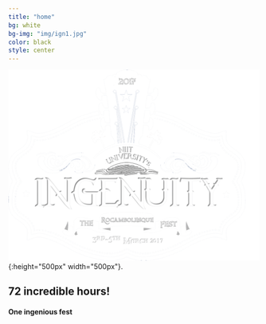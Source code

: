 ```yaml
---
title: "home"
bg: white
bg-img: "img/ign1.jpg"
color: black
style: center
---
```




<!--### *whoa, hey an open-source*-->
<!--# IngeNUity 2017-->
<!--{: .text-purple}-->

![Logo](img/logow.png){:height="500px" width="500px"}.

## 72 incredible hours!
#### One ingenious fest
<!--<span class="fa-stack subtlecircle" style="font-size:100px; background:rgba(255,166,0,0.1)">
  <i class="fa fa-circle fa-stack-2x text-white"></i>
  <i class="fa fa-bicycle fa-stack-1x text-orange"></i>
</span>-->

<!--# single-page jekyll theme
{: .text-purple}


…it's focused on delivering information quickly, easily, configurably, and stylishly!

Want to make a single-page site to show off something cool? Go [fork me on github!](https://github.com/t413/SinglePaged)-->

<!--<span id="forkongithub">
  <a href="{{ site.source_link }}" class="bg-blue">
    Fork me on GitHub
  </a>
</span>-->

